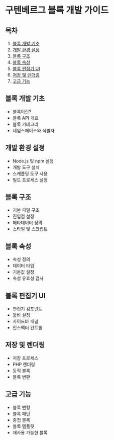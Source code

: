 # 구텐베르그 블록 개발 가이드

## 목차
1. [블록 개발 기초](#블록-개발-기초)
2. [개발 환경 설정](#개발-환경-설정)
3. [블록 구조](#블록-구조)
4. [블록 속성](#블록-속성)
5. [블록 편집기 UI](#블록-편집기-UI)
6. [저장 및 렌더링](#저장-및-렌더링)
7. [고급 기능](#고급-기능)

## 블록 개발 기초
- 블록이란?
- 블록 API 개요
- 블록 카테고리
- 네임스페이스와 식별자

## 개발 환경 설정
- Node.js 및 npm 설정
- 개발 도구 설치
- 스캐폴딩 도구 사용
- 빌드 프로세스 설정

## 블록 구조
- 기본 파일 구조
- 진입점 설정
- 메타데이터 정의
- 스타일 및 스크립트

## 블록 속성
- 속성 정의
- 데이터 타입
- 기본값 설정
- 속성 유효성 검사

## 블록 편집기 UI
- 편집기 컴포넌트
- 툴바 설정
- 사이드바 패널
- 인스펙터 컨트롤

## 저장 및 렌더링
- 저장 프로세스
- PHP 렌더링
- 동적 블록
- 블록 변환

## 고급 기능
- 블록 변형
- 블록 패턴
- 중첩 블록
- 블록 템플릿
- 재사용 가능한 블록
